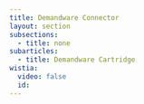 ```yaml
---
title: Demandware Connector 
layout: section
subsections:
  - title: none
subarticles:
  - title: Demandware Cartridge
wistia:
  video: false
  id:
---
```

